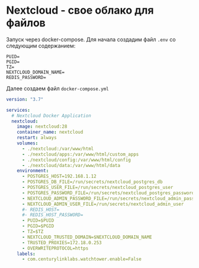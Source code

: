 # Nextcloud - свое облако для файлов

Запуск через docker-compose. Для начала создадим файл `.env` со следующим содержанием:

```env title=".env"
PUID=
PGID=
TZ=
NEXTCLOUD_DOMAIN_NAME=
REDIS_PASSWORD=
```

Далее создаем файл `docker-compose.yml`

```yaml title="docker-compose.yml"
version: "3.7"

services:
  # Nextcloud Docker Application
  nextcloud:
    image: nextcloud:28
    container_name: nextcloud
    restart: always
    volumes:
      - ./nextcloud:/var/www/html
      - ./nextcloud/apps:/var/www/html/custom_apps
      - ./nextcloud/config:/var/www/html/config
      - ./nextcloud/data:/var/www/html/data
    environment:
      - POSTGRES_HOST=192.168.1.12
      - POSTGRES_DB_FILE=/run/secrets/nextcloud_postgres_db
      - POSTGRES_USER_FILE=/run/secrets/nextcloud_postgres_user
      - POSTGRES_PASSWORD_FILE=/run/secrets/nextcloud_postgres_password
      - NEXTCLOUD_ADMIN_PASSWORD_FILE=/run/secrets/nextcloud_admin_password
      - NEXTCLOUD_ADMIN_USER_FILE=/run/secrets/nextcloud_admin_user
      #- REDIS_HOST=
      #- REDIS_HOST_PASSWORD=
      - PUID=$PUID
      - PGID=$PGID
      - TZ=$TZ
      - NEXTCLOUD_TRUSTED_DOMAIN=$NEXTCLOUD_DOMAIN_NAME
      - TRUSTED_PROXIES=172.18.0.253
      - OVERWRITEPROTOCOL=https
    labels:
      - com.centurylinklabs.watchtower.enable=False
```